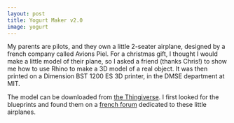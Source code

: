```yaml
---
layout: post
title: Yogurt Maker v2.0
image: yogurt
---
```

<div class="well">
	<p>
	My parents are pilots, and they own a little 2-seater airplane, designed by a french company called Avions Piel. For a christmas gift, I thought I would make a little model of their plane, so I asked a friend (thanks Chris!) to show me how to use Rhino to make a 3D model of a real object. It was then printed on a Dimension BST 1200 ES 3D printer, in the DMSE department at MIT.
	</p>
</div>

<p>
	The model can be downloaded from <a href="http://www.thingiverse.com/thing:224822" target="_blank">the Thingiverse</a>. I first looked for the blueprints and found them on a <a href="http://www.avions-piel.com/cp320-super-emeraude/topic6.html" target="_blank">french forum</a> dedicated to these little airplanes.
</p>

<img src="{{ site.url }}/assets/img/{{ page.image }}/blueprints.jpg" class="img-responsive img-rounded" alt="">

<p>
<div class="row">
	<div class="col-md-4">
	     <img src="{{ site.url }}/assets/img/{{ page.image }}/3view.jpg" class="img-responsive img-rounded" alt="">
	</div>
	<div class="col-md-4">
	     <img src="{{ site.url }}/assets/img/{{ page.image }}/guidelines.jpg" class="img-responsive img-rounded" alt="">
	</div>
	<div class="col-md-4">
	     <img src="{{ site.url }}/assets/img/{{ page.image }}/finished.jpg" class="img-responsive img-rounded" alt="">
	</div>
</div>
</p>
